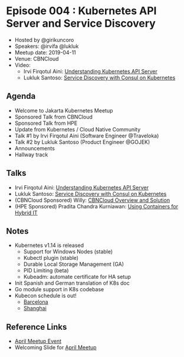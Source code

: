 # Episode 004 : Kubernetes API Server and Service Discovery

- Hosted by @girikuncoro
- Speakers: @irvifa @lukluk
- Meetup date: 2019-04-11
- Venue: CBNCloud
- Video:
    - Irvi Firqotul Aini: [Understanding Kubernetes API Server](https://www.youtube.com/watch?v=IePXdP02eIo&t=3700)
    - Lukluk Santoso: [Service Discovery with Consul on Kubernetes](https://www.youtube.com/watch?v=IePXdP02eIo&t=5633)

## Agenda

- Welcome to Jakarta Kubernetes Meetup
- Sponsored Talk from CBNCloud
- Sponsored Talk from HPE
- Update from Kubernetes / Cloud Native Community
- Talk #1 by Irvi Firqotul Aini  (Software Engineer @Traveloka)
- Talk #2 by Lukluk Santoso (Product Engineer @GOJEK)
- Announcements
- Hallway track

## Talks

- Irvi Firqotul Aini: [Understanding Kubernetes API Server](https://docs.google.com/presentation/d/1zwiAjqGpyC4_lCUUFfklYdbSruQVvmKk3Jy6AAzXg-g/edit)
- Lukluk Santoso: [Service Discovery with Consul on Kubernetes](https://drive.google.com/file/d/1UJa4lfR4wfrey37Ud4XkH3ynTNf5Y6kq/view?usp=sharing)
- (CBNCloud Sponsored) Willy: [CBNCloud Overview and Solution](https://drive.google.com/open?id=1eq8zGiVt6aV0NqMhP06dUPW_t-sM7BpM)
- (HPE Sponsored) Pradita Chandra Kurniawan: [Using Containers for Hybrid IT](https://drive.google.com/open?id=1x6JDfZhGQg4ey15DrMRWQEpJ6QUz8pKc)

## Notes

- Kubernetes v1.14 is released
  - Support for Windows Nodes (stable)
  - Kubectl plugin (stable)
  - Durable Local Storage Management (GA)
  - PID Limiting (beta)
  - Kubeadm: automate certificate for HA setup
- Init Spanish and German translation of K8s doc
- Go module support in K8s codebase
- Kubecon schedule is out!
  - [Barcelona](https://kccnceu19.sched.com)
  - [Shanghai](https://kccncosschn19eng.sched.com)

## Reference Links

- [April Meetup Event](https://www.meetup.com/jakarta-kubernetes/events/260237647/)
- Welcoming Slide for [April Meetup](https://docs.google.com/presentation/d/1rDsxoPaHUW7VWFLypTXkllr5QjPKD0s8Zb9rmj6VToQ/edit?usp=sharing)
